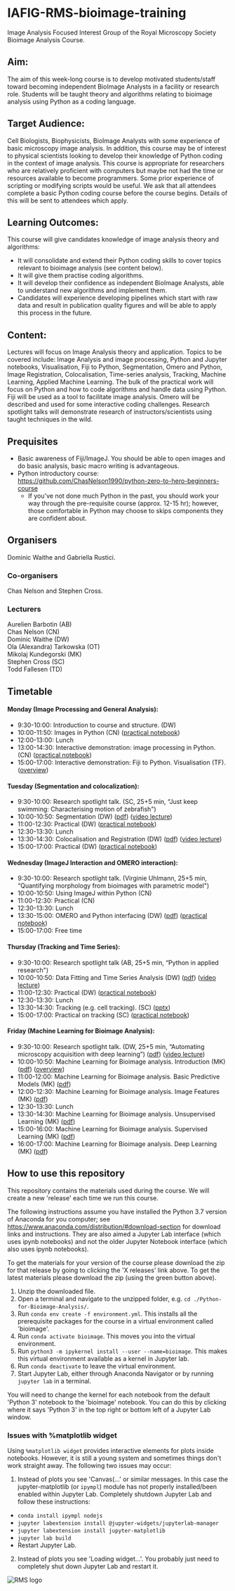 # IAFIG-RMS-bioimage-training



Image Analysis Focused Interest Group of the Royal Microscopy Society Bioimage Analysis Course.

## Aim:
The aim of this week-long course is to develop motivated students/staff toward becoming independent BioImage Analysts in a facility or research role. Students will be taught theory and algorithms relating to bioimage analysis using Python as a coding language.

## Target Audience:
Cell Biologists, Biophysicists, BioImage Analysts with some experience of basic microscopy image analysis. In addition, this course may be of interest to physical scientists looking to develop their knowledge of Python coding in the context of image analysis. This course is appropriate for researchers who are relatively proficient with computers but maybe not had the time or resources available to become programmers. Some prior experience of scripting or modifying scripts would be useful. We ask that all attendees complete a basic Python coding course before the course begins. Details of this will be sent to attendees which apply.

## Learning Outcomes: 
This course will give candidates knowledge of image analysis theory and algorithms:
* It will consolidate and extend their Python coding skills to cover topics relevant to bioimage analysis (see content below). 
* It will give them practise coding algorithms. 
* It will develop their confidence as independent BioImage Analysts, able to understand new algorithms and implement them.
* Candidates will experience developing pipelines which start with raw data and result in publication quality figures and will be able to apply this process in the future.

## Content:
Lectures will focus on Image Analysis theory and application. Topics to be covered include: Image Analysis and image processing, Python and Jupyter notebooks, Visualisation, Fiji to Python, Segmentation, Omero and Python, Image Registration, Colocalisation, Time-series analysis, Tracking, Machine Learning, Applied Machine Learning. The bulk of the practical work will focus on Python and how to code algorithms and handle data using Python. Fiji will be used as a tool to facilitate image analysis. Omero will be described and used for some interactive coding challenges. Research spotlight talks will demonstrate research of instructors/scientists using taught techniques in the wild.

## Prequisites
- Basic awareness of Fiji/ImageJ. You should be able to open images and do basic analysis, basic macro writing is advantageous.
- Python introductory course: https://github.com/ChasNelson1990/python-zero-to-hero-beginners-course
  - If you've not done much Python in the past, you should work your way through the pre-requisite course (approx. 12-15 hr); however, those comfortable in Python may choose to skips components they are confident about.

## Organisers
Dominic Waithe and Gabriella Rustici.
### Co-organisers
Chas Nelson and Stephen Cross.
### Lecturers
Aurelien Barbotin (AB)  
Chas Nelson (CN)  
Dominic Waithe (DW)  
Ola (Alexandra) Tarkowska (OT)  
Mikolaj Kundegorski (MK)  
Stephen Cross (SC)  
Todd Fallesen (TD)  

## Timetable
#### Monday (Image Processing and General Analysis):
- 9:30-10:00: Introduction to course and structure. (DW)
- 10:00-11:50: Images in Python (CN) ([practical notebook](https://github.com/IAFIG-RMS/Python-for-Bioimage-Analysis/blob/master/sessions/day01-image-processing-and-general-analysis/01_images-in-python/images-in-python.ipynb))
- 12:00-13:00: Lunch
- 13:00-14:30: Interactive demonstration: image processing in Python. (CN) ([practical notebook](https://github.com/IAFIG-RMS/Python-for-Bioimage-Analysis/blob/master/sessions/day01-image-processing-and-general-analysis/02_processing-in-python/processing-in-python.ipynb))
- 15:00-17:00: Interactive demonstration: Fiji to Python. Visualisation (TF). ([overview](https://github.com/IAFIG-RMS/Python-for-Bioimage-Analysis/tree/master/sessions/day01-image-processing-and-general-analysis/03_fiji-to-python))
#### Tuesday (Segmentation and colocalization):
- 9:30-10:00: Research spotlight talk. (SC, 25+5 min, “Just keep swimming: Characterising motion of zebrafish")
- 10:00-10:50: Segmentation (DW) ([pdf](https://github.com/IAFIG-RMS/Python-for-Bioimage-Analysis/blob/master/sessions/day02-segmentation-and-colocalization/01_segmentation/2019_IAFIG_Segmentation.pdf)) ([video lecture](https://youtu.be/cmOnOvbUUIk
  ))
- 11:00-12:30: Practical (DW) ([practical notebook](https://github.com/IAFIG-RMS/Python-for-Bioimage-Analysis/blob/master/sessions/day02-segmentation-and-colocalization/01_segmentation/Segmentation%20practical.ipynb))
- 12:30-13:30: Lunch
- 13:30-14:30: Colocalisation and Registration (DW) ([pdf](https://github.com/IAFIG-RMS/Python-for-Bioimage-Analysis/blob/master/sessions/day02-segmentation-and-colocalization/02_colocalization/2019_IAFIG_colocalization_registration.pdf)) ([video lecture](https://youtu.be/cOrCz4qc8DI))
- 15:00-17:00: Practical (DW) ([practical notebook](https://github.com/IAFIG-RMS/Python-for-Bioimage-Analysis/blob/master/sessions/day02-segmentation-and-colocalization/02_colocalization/2019_IAFIG_colocalization_practical.ipynb))
#### Wednesday (ImageJ Interaction and OMERO interaction):
- 9:30-10:00: Research spotlight talk. (Virginie Uhlmann, 25+5 min, “Quantifying morphology from bioimages with parametric model")
- 10:00-10:50: Using ImageJ within Python (CN)
- 11:00-12:30: Practical (CN)
- 12:30-13:30: Lunch
- 13:30-15:00: OMERO and Python interfacing (DW) ([pdf](https://github.com/IAFIG-RMS/Python-for-Bioimage-Analysis/blob/master/sessions/day03-imagej-interaction-and-OMERO-interaction/03_OMERO-interaction/2019_OMERO-interaction.pdf)) ([practical notebook](https://github.com/IAFIG-RMS/Python-for-Bioimage-Analysis/blob/master/sessions/day03-imagej-interaction-and-OMERO-interaction/03_OMERO-interaction/omero-python3.ipynb))
- 15:00-17:00: Free time
#### Thursday (Tracking and Time Series):
- 9:30-10:00: Research spotlight talk (AB, 25+5 min, “Python in applied research")
- 10:00-10:50: Data Fitting and Time Series Analysis (DW) ([pdf](https://github.com/IAFIG-RMS/Python-for-Bioimage-Analysis/blob/master/sessions/day04-tracking-and-time-series/01_data-fitting-and-time-series-analysis/2019_IAFIG_Data%20Fitting%20and%20Time%20Series%20Analysis.pdf)) ([video lecture](https://youtu.be/zvGDlSyTWMQ))
- 11:00-12:30: Practical (DW) ([practical notebook](https://github.com/IAFIG-RMS/Python-for-Bioimage-Analysis/blob/master/sessions/day04-tracking-and-time-series/01_data-fitting-and-time-series-analysis/2019_IAFIG_DataFittingAndTimeSeriesAnalysis.ipynb))
- 12:30-13:30: Lunch
- 13:30-14:30: Tracking (e.g. cell tracking). (SC) ([pptx](https://github.com/IAFIG-RMS/Python-for-Bioimage-Analysis/blob/master/sessions/day04-tracking-and-time-series/02_tracking/Object%20tracking%20in%20Python.pptx))
- 15:00-17:00: Practical on tracking (SC) ([practical notebook](https://github.com/IAFIG-RMS/Python-for-Bioimage-Analysis/blob/master/sessions/day04-tracking-and-time-series/02_tracking/Tracking_worksheet_STUDENT_VERSION.ipynb))
#### Friday (Machine Learning for Bioimage Analysis):
- 9:30-10:00: Research spotlight talk. (DW, 25+5 min, “Automating microscopy acquisition with deep learning”) ([pdf](https://github.com/IAFIG-RMS/Python-for-Bioimage-Analysis/blob/master/sessions/day05-machine-learning-for-bioimage-analysis/2019-DEC-Object%20detection%20networks%20for%20localization%20and%20classification%20of%20cells%20in%20fluorescence%20microscopy%20acquisition%20and%20analysis.%20copy.pdf)) ([video lecture](https://youtu.be/w0ERCrKx4gk))
- 10:00-10:50: Machine Learning for Bioimage analysis. Introduction (MK) ([pdf](https://github.com/IAFIG-RMS/Python-for-Bioimage-Analysis/blob/master/sessions/day05-machine-learning-for-bioimage-analysis/session00_intro.pdf)) ([overview](https://github.com/IAFIG-RMS/Python-for-Bioimage-Analysis/tree/master/sessions/day05-machine-learning-for-bioimage-analysis))
- 11:00-12:00: Machine Learning for Bioimage analysis. Basic Predictive Models (MK) ([pdf](https://github.com/IAFIG-RMS/Python-for-Bioimage-Analysis/blob/master/sessions/day05-machine-learning-for-bioimage-analysis/session01_basic.pdf))
- 12:00-12:30: Machine Learning for Bioimage analysis. Image Features (MK) ([pdf](https://github.com/IAFIG-RMS/Python-for-Bioimage-Analysis/blob/master/sessions/day05-machine-learning-for-bioimage-analysis/session02_features.pdf))
- 12:30-13:30: Lunch
- 13:30-14:30: Machine Learning for Bioimage analysis. Unsupervised Learning (MK) ([pdf](https://github.com/IAFIG-RMS/Python-for-Bioimage-Analysis/blob/master/sessions/day05-machine-learning-for-bioimage-analysis/session03_unsupervised.pdf))
- 15:00-16:00: Machine Learning for Bioimage analysis. Supervised Learning (MK) ([pdf](https://github.com/IAFIG-RMS/Python-for-Bioimage-Analysis/blob/master/sessions/day05-machine-learning-for-bioimage-analysis/session04_supervised.pdf))
- 16:00-17:00: Machine Learning for Bioimage analysis. Deep Learning (MK) ([pdf](https://github.com/IAFIG-RMS/Python-for-Bioimage-Analysis/blob/master/sessions/day05-machine-learning-for-bioimage-analysis/session05_deep_learning.pdf))

## How to use this repository

This repository contains the materials used during the course. We will create a new 'release' each time we run this course.

The following instructions assume you have installed the Python 3.7 version of Anaconda for you computer; see https://www.anaconda.com/distribution/#download-section for download links and instructions. They are also aimed a Jupyter Lab interface (which uses ipynb notebooks) and not the older Jupyter Notebook interface (which also uses ipynb notebooks).

To get the materials for your version of the course please download the zip for that release by going to clicking the 'X releases' link above. To get the latest materials please download the zip (using the green button above).

1. Unzip the downloaded file.
2. Open a terminal and navigate to the unzipped folder, e.g. `cd ./Python-for-Bioimage-Analysis/`.
3. Run `conda env create -f environment.yml`. This installs all the prerequisite packages for the course in a virtual environment called 'bioimage'.
4. Run `conda activate bioimage`. This moves you into the virtual environment.
5. Run `python3 -m ipykernel install --user --name=bioimage`. This makes this virtual environment available as a kernel in Jupyter lab.
6. Run `conda deactivate` to leave the virtual environment.
7. Start Jupyter Lab, either through Anaconda Navigator or by running `jupyter lab` in a terminal.

You will need to change the kernel for each notebook from the default 'Python 3' notebook to the 'bioimage' notebook. You can do this by clicking where it says 'Python 3' in the top right or bottom left of a Jupyter Lab window.

### Issues with %matplotlib widget

Using `%matplotlib widget` provides interactive elements for plots inside notebooks. However, it is still a young system and sometimes things don't work straight away. The following two issues may occur:

1. Instead of plots you see 'Canvas(...' or similar messages. In this case the jupyter-matplotlib (or `ipympl`) module has not properly installed/been enabled within Jupyter Lab. Completely shutdown Jupyter Lab and follow these instructions:
  * `conda install ipympl nodejs`
  * `jupyter labextension install @jupyter-widgets/jupyterlab-manager`
  * `jupyter labextension install jupyter-matplotlib`
  * `jupyter lab build`
  * Restart Jupyter Lab.
2. Instead of plots you see 'Loading widget...'. You probably just need to completely shut down Jupyter Lab and restart it.



![RMS logo](/Users/dwaithe/Documents/teaching/2019_IAFIG_BioImage_Course/Bioimage-training/resources/image002small.png)